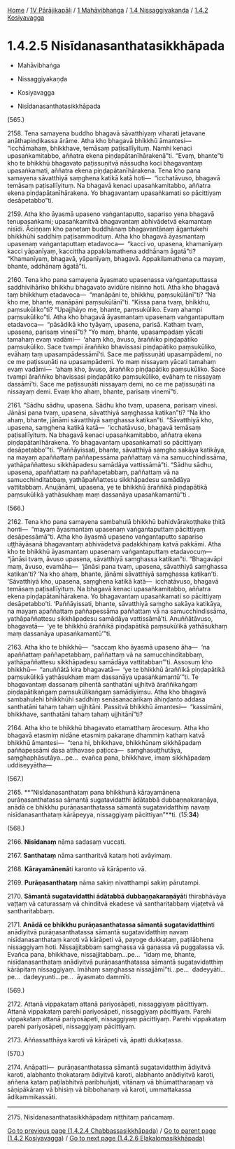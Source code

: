 
[Home](/) / [1V Pārājikapāḷi](../../...md) / [1 Mahāvibhaṅga](../...md) / [1.4 Nissaggiyakaṇḍa](...md) / [1.4.2 Kosiyavagga](../1V/1/1.4/1.4.2.md)

# 1.4.2.5 Nisīdanasanthatasikkhāpada

* Mahāvibhaṅga

* Nissaggiyakaṇḍa

* Kosiyavagga

* Nisīdanasanthatasikkhāpada

(565.)

2158\. Tena samayena buddho bhagavā sāvatthiyaṃ viharati jetavane anāthapiṇḍikassa ārāme. Atha kho bhagavā bhikkhū āmantesi—  “icchāmahaṃ, bhikkhave, temāsaṃ paṭisallīyituṃ. Namhi kenaci upasaṅkamitabbo, aññatra ekena piṇḍapātanīhārakenā”ti. “Evaṃ, bhante”ti kho te bhikkhū bhagavato paṭissuṇitvā nāssudha koci bhagavantaṃ upasaṅkamati, aññatra ekena piṇḍapātanīhārakena. Tena kho pana samayena sāvatthiyā saṃghena katikā katā hoti—  “icchatāvuso, bhagavā temāsaṃ paṭisallīyituṃ. Na bhagavā kenaci upasaṅkamitabbo, aññatra ekena piṇḍapātanīhārakena. Yo bhagavantaṃ upasaṅkamati so pācittiyaṃ desāpetabbo”ti.

2159\. Atha kho āyasmā upaseno vaṅgantaputto, sapariso yena bhagavā tenupasaṅkami; upasaṅkamitvā bhagavantaṃ abhivādetvā ekamantaṃ nisīdi. Āciṇṇaṃ kho panetaṃ buddhānaṃ bhagavantānaṃ āgantukehi bhikkhūhi saddhiṃ paṭisammodituṃ. Atha kho bhagavā āyasmantaṃ upasenaṃ vaṅgantaputtaṃ etadavoca—  “kacci vo, upasena, khamanīyaṃ kacci yāpanīyaṃ, kaccittha appakilamathena addhānaṃ āgatā”ti? “Khamanīyaṃ, bhagavā, yāpanīyaṃ, bhagavā. Appakilamathena ca mayaṃ, bhante, addhānaṃ āgatā”ti.

2160\. Tena kho pana samayena āyasmato upasenassa vaṅgantaputtassa saddhivihāriko bhikkhu bhagavato avidūre nisinno hoti. Atha kho bhagavā taṃ bhikkhuṃ etadavoca—  “manāpāni te, bhikkhu, paṃsukūlānī”ti? “Na kho me, bhante, manāpāni paṃsukūlānī”ti. “Kissa pana tvaṃ, bhikkhu, paṃsukūliko”ti? “Upajjhāyo me, bhante, paṃsukūliko. Evaṃ ahampi paṃsukūliko”ti. Atha kho bhagavā āyasmantaṃ upasenaṃ vaṅgantaputtaṃ etadavoca—  “pāsādikā kho tyāyaṃ, upasena, parisā. Kathaṃ tvaṃ, upasena, parisaṃ vinesī”ti? “Yo maṃ, bhante, upasampadaṃ yācati tamahaṃ evaṃ vadāmi—  ‘ahaṃ kho, āvuso, āraññiko piṇḍapātiko paṃsukūliko. Sace tvampi āraññiko bhavissasi piṇḍapātiko paṃsukūliko, evāhaṃ taṃ upasampādessāmī’ti. Sace me paṭissuṇāti upasampādemi, no ce me paṭissuṇāti na upasampādemi. Yo maṃ nissayaṃ yācati tamahaṃ evaṃ vadāmi—  ‘ahaṃ kho, āvuso, āraññiko piṇḍapātiko paṃsukūliko. Sace tvampi āraññiko bhavissasi piṇḍapātiko paṃsukūliko, evāhaṃ te nissayaṃ dassāmī’ti. Sace me paṭissuṇāti nissayaṃ demi, no ce me paṭissuṇāti na nissayaṃ demi. Evaṃ kho ahaṃ, bhante, parisaṃ vinemī”ti.

2161\. “Sādhu sādhu, upasena. Sādhu kho tvaṃ, upasena, parisaṃ vinesi. Jānāsi pana tvaṃ, upasena, sāvatthiyā saṃghassa katikan”ti? “Na kho ahaṃ, bhante, jānāmi sāvatthiyā saṃghassa katikan”ti. “Sāvatthiyā kho, upasena, saṃghena katikā katā—  ‘icchatāvuso, bhagavā temāsaṃ paṭisallīyituṃ. Na bhagavā kenaci upasaṅkamitabbo, aññatra ekena piṇḍapātanīhārakena. Yo bhagavantaṃ upasaṅkamati so pācittiyaṃ desāpetabbo’”ti. “Paññāyissati, bhante, sāvatthiyā saṃgho sakāya katikāya, na mayaṃ apaññattaṃ paññapessāma paññattaṃ vā na samucchindissāma, yathāpaññattesu sikkhāpadesu samādāya vattissāmā”ti. “Sādhu sādhu, upasena, apaññattaṃ na paññapetabbaṃ, paññattaṃ vā na samucchinditabbaṃ, yathāpaññattesu sikkhāpadesu samādāya vattitabbaṃ. Anujānāmi, upasena, ye te bhikkhū āraññikā piṇḍapātikā paṃsukūlikā yathāsukhaṃ maṃ dassanāya upasaṅkamantū”ti .

(566.)

2162\. Tena kho pana samayena sambahulā bhikkhū bahidvārakoṭṭhake ṭhitā honti—  “mayaṃ āyasmantaṃ upasenaṃ vaṅgantaputtaṃ pācittiyaṃ desāpessāmā”ti. Atha kho āyasmā upaseno vaṅgantaputto sapariso uṭṭhāyāsanā bhagavantaṃ abhivādetvā padakkhiṇaṃ katvā pakkāmi. Atha kho te bhikkhū āyasmantaṃ upasenaṃ vaṅgantaputtaṃ etadavocuṃ—  “jānāsi tvaṃ, āvuso upasena, sāvatthiyā saṃghassa katikan”ti. “Bhagavāpi maṃ, āvuso, evamāha—  ‘jānāsi pana tvaṃ, upasena, sāvatthiyā saṃghassa katikan’ti? ‘Na kho ahaṃ, bhante, jānāmi sāvatthiyā saṃghassa katikan’ti. ‘Sāvatthiyā kho, upasena, saṃghena katikā katā—  icchatāvuso, bhagavā temāsaṃ paṭisallīyituṃ. Na bhagavā kenaci upasaṅkamitabbo, aññatra ekena piṇḍapātanīhārakena. Yo bhagavantaṃ upasaṅkamati so pācittiyaṃ desāpetabbo’ti. ‘Paññāyissati, bhante, sāvatthiyā saṃgho sakāya katikāya, na mayaṃ apaññattaṃ paññapessāma paññattaṃ vā na samucchindissāma, yathāpaññattesu sikkhāpadesu samādāya vattissāmā’ti. Anuññātāvuso, bhagavatā—  ‘ye te bhikkhū āraññikā piṇḍapātikā paṃsukūlikā yathāsukhaṃ maṃ dassanāya upasaṅkamantū’”ti.

2163\. Atha kho te bhikkhū—  “saccaṃ kho āyasmā upaseno āha—  ‘na apaññattaṃ paññapetabbaṃ, paññattaṃ vā na samucchinditabbaṃ, yathāpaññattesu sikkhāpadesu samādāya vattitabban’”ti. Assosuṃ kho bhikkhū—  “anuññātā kira bhagavatā—  ‘ye te bhikkhū āraññikā piṇḍapātikā paṃsukūlikā yathāsukhaṃ maṃ dassanāya upasaṅkamantū’”ti. Te bhagavantaṃ dassanaṃ pihentā santhatāni ujjhitvā āraññikaṅgaṃ piṇḍapātikaṅgaṃ paṃsukūlikaṅgaṃ samādiyiṃsu. Atha kho bhagavā sambahulehi bhikkhūhi saddhiṃ senāsanacārikaṃ āhiṇḍanto addasa santhatāni tahaṃ tahaṃ ujjhitāni. Passitvā bhikkhū āmantesi—  “kassimāni, bhikkhave, santhatāni tahaṃ tahaṃ ujjhitānī”ti?

2164\. Atha kho te bhikkhū bhagavato etamatthaṃ ārocesuṃ. Atha kho bhagavā etasmiṃ nidāne etasmiṃ pakaraṇe dhammiṃ kathaṃ katvā bhikkhū āmantesi—  “tena hi, bhikkhave, bhikkhūnaṃ sikkhāpadaṃ paññapessāmi dasa atthavase paṭicca—  saṃghasuṭṭhutāya, saṃghaphāsutāya…pe…  evañca pana, bhikkhave, imaṃ sikkhāpadaṃ uddiseyyātha—

(567.)

2165\. **“Nisīdanasanthataṃ pana bhikkhunā kārayamānena purāṇasanthatassa sāmantā sugatavidatthi ādātabbā dubbaṇṇakaraṇāya, anādā ce bhikkhu purāṇasanthatassa sāmantā sugatavidatthiṃ navaṃ nisīdanasanthataṃ kārāpeyya, nissaggiyaṃ pācittiyan”**ti. (*15*:**34**)

(568.)

2166\. **Nisīdanaṃ** nāma sadasaṃ vuccati.

2167\. **Santhataṃ** nāma santharitvā kataṃ hoti avāyimaṃ.

2168\. **Kārayamānenā**ti karonto vā kārāpento vā.

2169\. **Purāṇasanthataṃ** nāma sakiṃ nivatthampi sakiṃ pārutampi.

2170\. **Sāmantā sugatavidatthi ādātabbā dubbaṇṇakaraṇāyā**ti thirabhāvāya vaṭṭaṃ vā caturassaṃ vā chinditvā ekadese vā santharitabbaṃ vijaṭetvā vā santharitabbaṃ.

2171\. **Anādā ce bhikkhu purāṇasanthatassa sāmantā sugatavidatthin**ti anādiyitvā purāṇasanthatassa sāmantā sugatavidatthiṃ navaṃ nisīdanasanthataṃ karoti vā kārāpeti vā, payoge dukkaṭaṃ, paṭilābhena nissaggiyaṃ hoti. Nissajjitabbaṃ saṃghassa vā gaṇassa vā puggalassa vā. Evañca pana, bhikkhave, nissajjitabbaṃ…pe…  “idaṃ me, bhante, nisīdanasanthataṃ anādiyitvā purāṇasanthatassa sāmantā sugatavidatthiṃ kārāpitaṃ nissaggiyaṃ. Imāhaṃ saṃghassa nissajjāmī”ti…pe…  dadeyyāti…pe…  dadeyyunti…pe…  āyasmato dammīti.

(569.)

2172\. Attanā vippakataṃ attanā pariyosāpeti, nissaggiyaṃ pācittiyaṃ. Attanā vippakataṃ parehi pariyosāpeti, nissaggiyaṃ pācittiyaṃ. Parehi vippakataṃ attanā pariyosāpeti, nissaggiyaṃ pācittiyaṃ. Parehi vippakataṃ parehi pariyosāpeti, nissaggiyaṃ pācittiyaṃ.

2173\. Aññassatthāya karoti vā kārāpeti vā, āpatti dukkaṭassa.

(570.)

2174\. Anāpatti—  purāṇasanthatassa sāmantā sugatavidatthiṃ ādiyitvā karoti, alabhanto thokataraṃ ādiyitvā karoti, alabhanto anādiyitvā karoti, aññena kataṃ paṭilabhitvā paribhuñjati, vitānaṃ vā bhūmattharaṇaṃ vā sāṇipākāraṃ vā bhisiṃ vā bibbohanaṃ vā karoti, ummattakassa ādikammikassāti.

---

2175\. Nisīdanasanthatasikkhāpadaṃ niṭṭhitaṃ pañcamaṃ.



[Go to previous page (1.4.2.4 Chabbassasikkhāpada)](1.4.2.4.md) / [Go to parent page (1.4.2 Kosiyavagga)](../1V/1/1.4/1.4.2.md) / [Go to next page (1.4.2.6 Eḷakalomasikkhāpada)](1.4.2.6.md)


